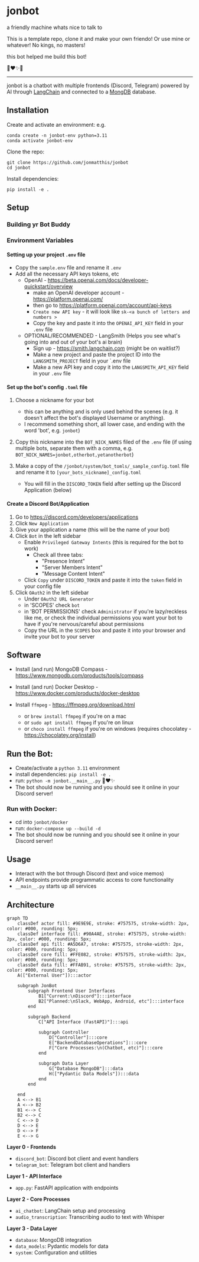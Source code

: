 # jonbot

a friendly machine whats nice to talk to

This is a template repo, clone it and make your own friendo! Or use mine or whatever! No kings, no masters!

this bot helped me build this bot!

 🤖❤️✨💫

---

jonbot is a chatbot with multiple frontends (Discord, Telegram) powered by AI
through [LangChain](https://langchain.readthedocs.io/en/latest/) and connected to a [MongDB](mongodb.com) database.

## Installation

Create and activate an environment:
e.g.

```
conda create -n jonbot-env python=3.11
conda activate jonbot-env
```

Clone the repo:

```
git clone https://github.com/jonmatthis/jonbot
cd jonbot
```

Install dependencies:

```
pip install -e .
```

## Setup

### Building yr Bot Buddy

### Environment Variables

#### Setting up your project `.env` file

- Copy the `sample.env` file and rename it `.env`
- Add all the necessary API keys tokens, etc
    - OpenAI - https://beta.openai.com/docs/developer-quickstart/overview
        - make an OpenAI developer account - https://platform.openai.com/
        - then go to https://platform.openai.com/account/api-keys
        - `Create new API key` - it will look like `sk-<a bunch of letters and numbers >`
        - Copy the key and paste it into the `OPENAI_API_KEY` field in your `.env` file
    - OPTIONAL/RECOMMENDED - LangSmith (Helps you see what's going into and out of your bot's ai brain)
        - Sign up -  https://smith.langchain.com (might be on waitlist?)
        - Make a new project and paste the project ID into the `LANGSMITH_PROJECT` field in your `.env file
        - Make a new API key and copy it into the `LANGSMITH_API_KEY` field in your `.env` file

#### Set up the bot's config `.toml` file

1. Choose a nickname for your bot
    - this can be anything and is only used behind the scenes (e.g. it doesn't affect the bot's displayed Username or
      anything).
    - I recommend something short, all lower case, and ending with the word 'bot', e.g. `jonbot`)


2. Copy this nickname into the `BOT_NICK_NAMES` filed of the `.env` file (if using multiple bots, separate them with a
   comma, e.g. `BOT_NICK_NAMES=jonbot,otherbot,yetanotherbot`)


3. Make a copy of the `/jonbot/system/bot_tomls/_sample_config.toml` file and rename it
   to `[your_bots_nickname]_config.toml`
    - You will fill in the `DISCORD_TOKEN` field after setting up the Discord Application (below)

#### Create a Discord Bot/Application

1. Go to https://discord.com/developers/applications
2. Click `New Application`
3. Give your application a name (this will be the name of your bot)
4. Click `Bot` in the left sidebar
    - Enable `Privileged Gateway Intents` (this is required for the bot to work)
        - Check all three tabs:
            - "Presence Intent"
            - "Server Members Intent"
            - "Message Content Intent"
    - Click `Copy` under `DISCORD_TOKEN` and paste it into the `token` field in your config file
5. Click `OAuth2` in the left sidebar
    - Under `OAuth2 URL Generator`
    - in 'SCOPES' check `bot`
    - in 'BOT PERMISSIONS' check `Administrator` if you're lazy/reckless like me, or check the individual
      permissions you want your bot to have if you're nervous/careful about permissions
    - Copy the URL in the `SCOPES` box and paste it into your browser and invite your bot to your server

## Software

- Install (and run) MongoDB Compass -https://www.mongodb.com/products/tools/compass

- Install (and run) Docker Desktop - https://www.docker.com/products/docker-desktop

- Install `ffmpeg` - https://ffmpeg.org/download.html
    - or `brew install ffmpeg` if you're on a mac
    - or `sudo apt install ffmpeg` if you're on linux
    - or `choco install ffmpeg` if you're on windows (requires chocolatey - https://chocolatey.org/install)

## Run the Bot:

- Create/activate a `python 3.11` environment
- install dependencies: `pip install -e .`
- run: `python -m jonbot.__main__.py`  🤖❤️✨
- The bot should now be running and you should see it online in your Discord server!

### Run with Docker:

- cd into `jonbot/docker`
- run: `docker-compose up --build -d`
- The bot should now be running and you should see it online in your Discord server!

## Usage

- Interact with the bot through Discord (text and voice memos)
- API endpoints provide programmatic access to core functionality
- `__main__.py` starts up all services

## Architecture

```mermaid
graph TD
    classDef actor fill: #9E9E9E, stroke: #757575, stroke-width: 2px, color: #000, rounding: 5px;
    classDef interface fill: #90A4AE, stroke: #757575, stroke-width: 2px, color: #000, rounding: 5px;
    classDef api fill: #A5D6A7, stroke: #757575, stroke-width: 2px, color: #000, rounding: 5px;
    classDef core fill: #FFE082, stroke: #757575, stroke-width: 2px, color: #000, rounding: 5px;
    classDef data fill: #FFAB91, stroke: #757575, stroke-width: 2px, color: #000, rounding: 5px;
    A(["External User"]):::actor

    subgraph JonBot
        subgraph Frontend User Interfaces
            B1["Current:\nDiscord"]:::interface
            B2["Planned:\nSlack, WebApp, Android, etc"]:::interface
        end

        subgraph Backend
            C["API Interface (FastAPI)"]:::api

            subgraph Controller
                D["Controller"]:::core
                E["BackendDatabaseOperations"]:::core
                F["Core Processes:\n(Chatbot, etc)"]:::core
            end

            subgraph Data Layer
                G["Database MongoDB"]:::data
                H(["Pydantic Data Models"]):::data
            end
        end

    end
    A <--> B1
    A <--> B2
    B1 <--> C
    B2 <--> C
    C <--> D
    D <--> E
    D <--> F
    E <--> G

```

**Layer 0 - Frontends**

- `discord_bot`: Discord bot client and event handlers
- `telegram_bot`: Telegram bot client and handlers

**Layer 1 - API Interface**

- `app.py`: FastAPI application with endpoints

**Layer 2 - Core Processes**

- `ai_chatbot`: LangChain setup and processing
- `audio_transcription`: Transcribing audio to text with Whisper

**Layer 3 - Data Layer**

- `database`: MongoDB integration
- `data_models`: Pydantic models for data
- `system`: Configuration and utilities
